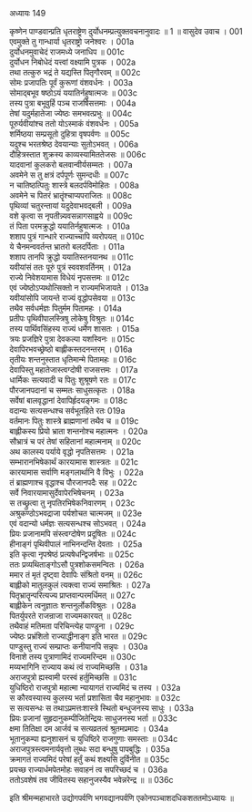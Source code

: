 अध्यायः 149

कृष्णेन पाण्डवान्प्रति धृतराष्ट्रेण दुर्योधनम्प्रत्युक्तवचनानुवादः ॥ 1 ॥
वासुदेव उवाच ।	001    
एवमुक्ते तु गान्धार्या धृतराष्ट्रो जनेश्वरः ।	001a  
दुर्योधनमुवाचेदं राजमध्ये जनाधिप ॥	001c  
दुर्योधन निबोधेदं यत्त्वां वक्ष्यामि पुत्रक ।	002a  
तथा तत्कुरु भद्रं ते यद्यस्ति पितृगौरवम् ॥	002c  
सोमः प्रजापतिः पूर्वं कुरूणां वंशवर्धनः ।	003a  
सोमाद्बभूव षष्ठोऽयं ययातिर्नहुषात्मजः ॥	003c  
तस्य पुत्रा बभूवुर्हि पञ्च राजर्षिसत्तमाः ।	004a  
तेषां यदुर्महातेजा ज्येष्ठः समभवत्प्रभुः ॥	004c  
पूरुर्यवीयांश्च ततो योऽस्माकं वंशवर्धनः ।	005a  
शर्मिष्ठया सम्प्रसूतो दुहित्रा वृषपर्वणः ॥	005c  
यदुश्च भरतश्रेष्ठ देवयान्याः सुतोऽभवत् ।	006a  
दौहित्रस्तात शुक्रस्य काव्यस्यामिततेजसः ॥	006c  
यादवानां कुलकरो बलवान्वीर्यसम्मतः ।	007a  
अवमेने स तु क्षत्रं दर्पपूर्णः सुमन्दधीः ॥	007c  
न चातिष्ठत्पितुः शास्त्रे बलदर्पविमोहितः ।	008a  
अवमेने च पितरं भ्रातॄंश्चाप्यपराजितः ॥	008c  
पृथिव्यां चतुरन्तायां यदुदेवाभवद्बली ।	009a  
वशे कृत्वा स नृपतीन्न्यवसन्नागसाह्वये ॥	009c  
तं पिता परमक्रुद्धो ययातिर्नहुषात्मजः ।	010a  
शशाप पुत्रं गान्धारे राज्याच्चापि व्यरोपयत् ॥	010c  
ये चैनमन्ववर्तन्त भ्रातरो बलदर्पिताः ।	011a  
शशाप तानपि क्रुद्धो ययातिस्तनयानथ ॥	011c  
यवीयांसं ततः पूरुं पुत्रं स्ववशवर्तिनम् ।	012a  
राज्ये निवेशयामास विधेयं नृपसत्तमः ॥	012c  
एवं ज्येष्ठोऽप्यथोत्सिक्तो न राज्यमभिजायते ।	013a  
यवीयांसोपि जायन्ते राज्यं वृद्धोपसेवया ॥	013c  
तथैव सर्वधर्मज्ञः पितुर्मम पितामहः ।	014a  
प्रतीपः पृथिवीपालस्त्रिषु लोकेषु विश्रुतः ॥	014c  
तस्य पार्थिवसिंहस्य राज्यं धर्मेण शासतः ।	015a  
त्रयः प्रजज्ञिरे पुत्रा देवकल्पा यशस्विनः ॥	015c  
देवापिरभवच्छ्रेष्ठो बाह्लीकस्तदनन्तरम् ।	016a  
तृतीयः शन्तनुस्तात धृतिमान्मे पितामहः ॥	016c  
देवापिस्तु महातेजास्त्वग्दोषी राजसत्तमः ।	017a  
धार्मिकः सत्यवादी च पितुः शुश्रूषणे रतः ॥	017c  
पौरजानपदानां च सम्मतः साधुसत्कृतः ।	018a  
सर्वेषां बालवृद्धानां देवापिर्हृदयङ्गमः ॥	018c  
वदान्यः सत्यसन्धश्च सर्वभूतहिते रतः	019a  
वर्तमानः पितुः शास्त्रे ब्राह्मणानां तथैव च ॥	019c  
बाह्लीकस्य प्रियो भ्राता शन्तनोश्च महात्मनः ।	020a  
सौभ्रात्रं च परं तेषां सहितानां महात्मनाम् ॥	020c  
अथ कालस्य पर्याये वृद्धो नृपतिसत्तमः ।	021a  
सम्भारानभिषेकार्थं कारयामास शास्त्रतः ॥	021c  
कारयामास सर्वाणि मङ्गलार्थानि वै विभुः ।	022a  
तं ब्राह्मणाश्च वृद्धाश्च पौरजानपदैः सह ॥	022c  
सर्वे निवारयामासुर्देवापेरभिषेचनम् ।	023a  
स तच्छ्रुत्वा तु नृपतिरभिषेकनिवारणम् । 	023c  
अश्रुकण्ठोऽभवद्राजा पर्यशोचत चात्मजम् ॥	023e   
एवं वदान्यो धर्मज्ञः सत्यसन्धश्च सोऽभवत् ।	024a  
प्रियः प्रजानामपि संस्त्वग्दोषेण प्रदूषितः ॥	024c  
हीनाङ्गं पृथिवीपालं नाभिनन्दन्ति देवताः ।	025a  
इति कृत्वा नृपश्रेष्ठं प्रत्यषेधन्द्विजर्षभाः ॥	025c  
ततः प्रव्यथिताङ्गोऽसौ पुत्रशोकसमन्वितः ।	026a  
ममार तं मृतं दृष्ट्वा देवापिः संश्रितो वनम् ॥	026c  
बाह्लीको मातुलकुलं त्यक्त्वा राज्यं समाश्रितः ।	027a  
पितृभ्रातॄन्परित्यज्य प्राप्तवान्परमर्धिमत् ॥	027c  
बाह्लीकेन त्वनुज्ञातः शन्तनुर्लोकविश्रुतः ।	028a  
पितर्युपरते राजन्राजा राज्यमकारयत् ॥	028c  
तथैवाहं मतिमता परिचिन्त्येह पाण्डुना ।	029c  
ज्येष्ठः प्रभ्रंशितो राज्याद्धीनाङ्ग इति भारत ॥	029c  
पाण्डुस्तु राज्यं सम्प्राप्तः कनीयानपि सन्नृपः ।	030a  
विनाशे तस्य पुत्राणामिदं राज्यमरिन्दम ॥	030c  
मय्यभागिनि राज्याय कथं त्वं राज्यमिच्छसि ।	031a  
अराजपुत्रो ह्यस्वामी परस्वं हर्तुमिच्छसि ॥	031c  
युधिष्ठिरो राजपुत्रो महात्मा न्यायागतं राज्यमिदं च तस्य ।	032a  
स कौरवस्यास्य कुलस्य भर्ता प्रशासिता चैव महानुभावः ॥	032c  
स सत्यसन्धः स तथाऽप्रमत्तःशास्त्रे स्थितो बन्धुजनस्य साधुः ।	033a  
प्रियः प्रजानां सुहृदानुकम्पीजितेन्द्रियः साधुजनस्य भर्ता ॥	033c  
क्षमा तितिक्षा दम आर्जवं च सत्यव्रतत्वं श्रुतमप्रमादः ।	034a  
भूतानुकम्पा ह्यनुशासनं च युधिष्ठिरे राजगुणाः समस्ताः ॥	034c  
अराजपुत्रस्त्वमनार्यवृत्तो लुब्धः सदा बन्धुषु पापबुद्धिः ।	035a  
क्रमागतं राज्यमिदं परेषां हर्तुं कथं शक्ष्यसि दुर्विनीत ॥	035c  
प्रयच्छ राज्यार्धमपेतमोहः सवाहनं त्व सपरिच्छदं च ।	036a  
ततोऽवशेषं तव जीवितस्य सहानुजस्यैव भवेन्नरेन्द्र ॥ ॥	036c  

इति श्रीमन्महाभारते उद्योगपर्वणि भगवद्यानपर्वणि एकोनपञ्चाशदधिकशततमोऽध्यायः ॥
